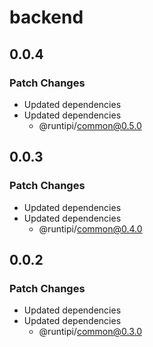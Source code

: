 # backend

## 0.0.4

### Patch Changes

- Updated dependencies
- Updated dependencies
  - @runtipi/common@0.5.0

## 0.0.3

### Patch Changes

- Updated dependencies
- Updated dependencies
  - @runtipi/common@0.4.0

## 0.0.2

### Patch Changes

- Updated dependencies
- Updated dependencies
  - @runtipi/common@0.3.0
